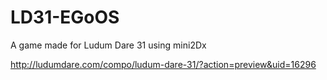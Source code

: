 LD31-EGoOS
==========

A game made for Ludum Dare 31 using mini2Dx

http://ludumdare.com/compo/ludum-dare-31/?action=preview&uid=16296
